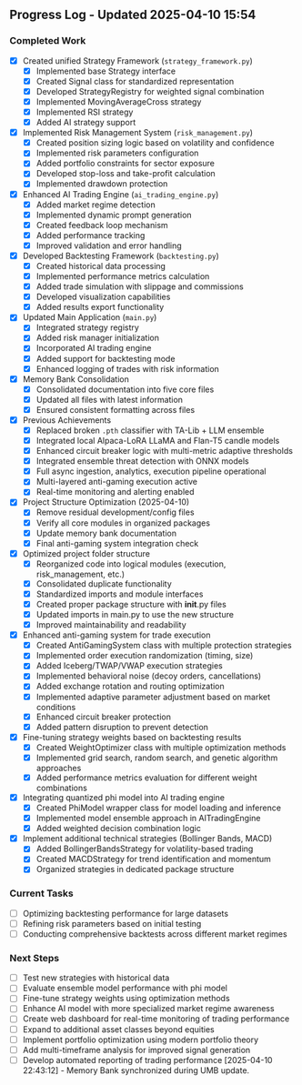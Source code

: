 ## Progress Log - Updated 2025-04-10 15:54

### Completed Work
- [x] Created unified Strategy Framework (`strategy_framework.py`)
  - [x] Implemented base Strategy interface
  - [x] Created Signal class for standardized representation
  - [x] Developed StrategyRegistry for weighted signal combination
  - [x] Implemented MovingAverageCross strategy
  - [x] Implemented RSI strategy
  - [x] Added AI strategy support

- [x] Implemented Risk Management System (`risk_management.py`)
  - [x] Created position sizing logic based on volatility and confidence
  - [x] Implemented risk parameters configuration
  - [x] Added portfolio constraints for sector exposure
  - [x] Developed stop-loss and take-profit calculation
  - [x] Implemented drawdown protection

- [x] Enhanced AI Trading Engine (`ai_trading_engine.py`)
  - [x] Added market regime detection
  - [x] Implemented dynamic prompt generation
  - [x] Created feedback loop mechanism
  - [x] Added performance tracking
  - [x] Improved validation and error handling

- [x] Developed Backtesting Framework (`backtesting.py`)
  - [x] Created historical data processing
  - [x] Implemented performance metrics calculation
  - [x] Added trade simulation with slippage and commissions
  - [x] Developed visualization capabilities
  - [x] Added results export functionality

- [x] Updated Main Application (`main.py`)
  - [x] Integrated strategy registry
  - [x] Added risk manager initialization
  - [x] Incorporated AI trading engine
  - [x] Added support for backtesting mode
  - [x] Enhanced logging of trades with risk information

- [x] Memory Bank Consolidation
  - [x] Consolidated documentation into five core files
  - [x] Updated all files with latest information
  - [x] Ensured consistent formatting across files

- [x] Previous Achievements
  - [x] Replaced broken `.pth` classifier with TA-Lib + LLM ensemble
  - [x] Integrated local Alpaca-LoRA LLaMA and Flan-T5 candle models
  - [x] Enhanced circuit breaker logic with multi-metric adaptive thresholds
  - [x] Integrated ensemble threat detection with ONNX models
  - [x] Full async ingestion, analytics, execution pipeline operational
  - [x] Multi-layered anti-gaming execution active
  - [x] Real-time monitoring and alerting enabled

- [x] Project Structure Optimization (2025-04-10)
  - [x] Remove residual development/config files
  - [x] Verify all core modules in organized packages
  - [x] Update memory bank documentation
  - [x] Final anti-gaming system integration check

- [x] Optimized project folder structure
  - [x] Reorganized code into logical modules (execution, risk_management, etc.)
  - [x] Consolidated duplicate functionality
  - [x] Standardized imports and module interfaces
  - [x] Created proper package structure with __init__.py files
  - [x] Updated imports in main.py to use the new structure
  - [x] Improved maintainability and readability

- [x] Enhanced anti-gaming system for trade execution
  - [x] Created AntiGamingSystem class with multiple protection strategies
  - [x] Implemented order execution randomization (timing, size)
  - [x] Added Iceberg/TWAP/VWAP execution strategies
  - [x] Implemented behavioral noise (decoy orders, cancellations)
  - [x] Added exchange rotation and routing optimization
  - [x] Implemented adaptive parameter adjustment based on market conditions
  - [x] Enhanced circuit breaker protection
  - [x] Added pattern disruption to prevent detection

- [x] Fine-tuning strategy weights based on backtesting results
  - [x] Created WeightOptimizer class with multiple optimization methods
  - [x] Implemented grid search, random search, and genetic algorithm approaches
  - [x] Added performance metrics evaluation for different weight combinations
- [x] Integrating quantized phi model into AI trading engine
  - [x] Created PhiModel wrapper class for model loading and inference
  - [x] Implemented model ensemble approach in AITradingEngine
  - [x] Added weighted decision combination logic
- [x] Implement additional technical strategies (Bollinger Bands, MACD)
  - [x] Added BollingerBandsStrategy for volatility-based trading
  - [x] Created MACDStrategy for trend identification and momentum
  - [x] Organized strategies in dedicated package structure

### Current Tasks
- [ ] Optimizing backtesting performance for large datasets
- [ ] Refining risk parameters based on initial testing
- [ ] Conducting comprehensive backtests across different market regimes

### Next Steps
- [ ] Test new strategies with historical data
- [ ] Evaluate ensemble model performance with phi model
- [ ] Fine-tune strategy weights using optimization methods
- [ ] Enhance AI model with more specialized market regime awareness
- [ ] Create web dashboard for real-time monitoring of trading performance
- [ ] Expand to additional asset classes beyond equities
- [ ] Implement portfolio optimization using modern portfolio theory
- [ ] Add multi-timeframe analysis for improved signal generation
- [ ] Develop automated reporting of trading performance
[2025-04-10 22:43:12] - Memory Bank synchronized during UMB update.
